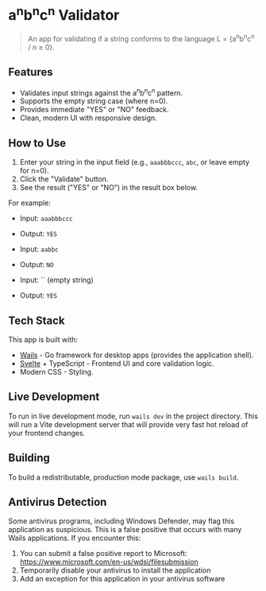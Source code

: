 # a<sup>n</sup>b<sup>n</sup>c<sup>n</sup> Validator

> An app for validating if a string conforms to the language L = {a<sup>n</sup>b<sup>n</sup>c<sup>n</sup> / n ≥ 0}.

## Features

- Validates input strings against the a<sup>n</sup>b<sup>n</sup>c<sup>n</sup> pattern.
- Supports the empty string case (where n=0).
- Provides immediate "YES" or "NO" feedback.
- Clean, modern UI with responsive design.

## How to Use

1. Enter your string in the input field (e.g., `aaabbbccc`, `abc`, or leave empty for n=0).
2. Click the "Validate" button.
3. See the result ("YES" or "NO") in the result box below.

For example:
- Input: `aaabbbccc`
- Output: `YES`

- Input: `aabbc`
- Output: `NO`

- Input: `` (empty string)
- Output: `YES`

## Tech Stack

This app is built with:
- [Wails](https://wails.io/) - Go framework for desktop apps (provides the application shell).
- [Svelte](https://svelte.dev/) + TypeScript - Frontend UI and core validation logic.
- Modern CSS - Styling.

## Live Development

To run in live development mode, run `wails dev` in the project directory. This will run a Vite development
server that will provide very fast hot reload of your frontend changes.

## Building

To build a redistributable, production mode package, use `wails build`.

## Antivirus Detection

Some antivirus programs, including Windows Defender, may flag this application as suspicious. This is a false positive that occurs with many Wails applications. If you encounter this:

1. You can submit a false positive report to Microsoft: https://www.microsoft.com/en-us/wdsi/filesubmission
2. Temporarily disable your antivirus to install the application
3. Add an exception for this application in your antivirus software
